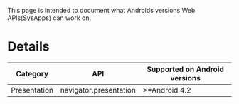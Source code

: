 This page is intended to document what Androids versions Web APIs(SysApps) can work on.

# Details

| Category | API | Supported on Android versions |
-------------|--------------------|------------------
| Presentation | navigator.presentation | >=Android 4.2 |